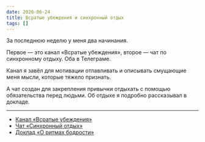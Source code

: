 ```yaml
---
date: 2020-06-24
title: Всратые убеждения и синхронный отдых
tags: []
---
```


За последнюю неделю у меня два начинания.

Первое — это канал «Всратые убеждения», второе — чат по синхронному отдыху. Оба в Телеграме.

Канал я завёл для мотивации отлавливать и описывать смущающие меня мысли, которые тяжело признать.

А чат создан для закрепления привычки отдыхать с помощью обязательства перед людьми. Об отдыхе я подробно рассказывал в докладе.

---

- [Канал «Всратые убеждения»](https://t.me/bad_beliefs)
- [Чат «Синхронный отдых»](https://t.me/sync_restings)
- [Доклад «О ритмах бодрости»](https://www.youtube.com/watch?t&v=h_4oiS8a0EI)
